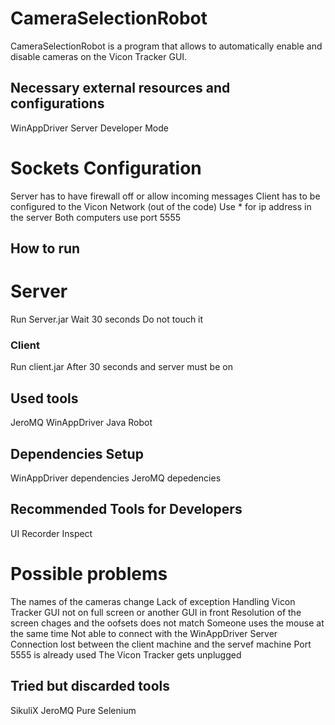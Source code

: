 # CameraSelectionRobot

CameraSelectionRobot is a program that allows to automatically enable and disable cameras on the Vicon Tracker GUI.

## Necessary external resources and configurations
WinAppDriver Server
Developer Mode

# Sockets Configuration
Server has to have firewall off or allow incoming messages
Client has to be configured to the  Vicon Network (out of the code)
Use * for ip address in the server
Both computers use port 5555


## How to run

# Server
Run Server.jar
Wait 30 seconds
Do not touch it

### Client
Run client.jar
After 30 seconds and server must be on 

## Used tools
JeroMQ
WinAppDriver
Java Robot

## Dependencies Setup
WinAppDriver dependencies
JeroMQ depedencies


## Recommended Tools for Developers
UI Recorder
Inspect

# Possible problems
The names of the cameras change
Lack of exception Handling
Vicon Tracker GUI not on full screen or another GUI in front
Resolution of the screen chages and the oofsets does not match
Someone uses the mouse at the same time
Not able to connect with the WinAppDriver Server
Connection lost between the client machine and the servef machine
Port 5555 is already used
The Vicon Tracker gets unplugged

## Tried but discarded tools
SikuliX
JeroMQ
Pure Selenium



